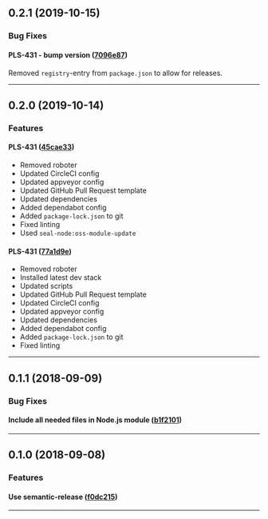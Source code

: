 ## 0.2.1 (2019-10-15)

### Bug Fixes


#### PLS-431 - bump version ([7096e87](https://github.com/sealsystems/node-state-machine/commit/7096e87))

Removed `registry`-entry from `package.json` to allow for releases.


---

## 0.2.0 (2019-10-14)

### Features


#### PLS-431 ([45cae33](https://github.com/sealsystems/node-state-machine/commit/45cae33))

- Removed roboter
 - Updated CircleCI config
 - Updated appveyor config
 - Updated GitHub Pull Request template
 - Updated dependencies
 - Added dependabot config
 - Added `package-lock.json` to git
 - Fixed linting
 - Used `seal-node:oss-module-update`
#### PLS-431 ([77a1d9e](https://github.com/sealsystems/node-state-machine/commit/77a1d9e))

- Removed roboter
 - Installed latest dev stack
 - Updated scripts
 - Updated GitHub Pull Request template
 - Updated CircleCI config
 - Updated appveyor config
 - Updated dependencies
 - Added dependabot config
 - Added `package-lock.json` to git
 - Fixed linting


---

## 0.1.1 (2018-09-09)

### Bug Fixes


#### Include all needed files in Node.js module ([b1f2101](https://github.com/sealsystems/node-state-machine/commit/b1f2101))



---

## 0.1.0 (2018-09-08)

### Features


#### Use semantic-release ([f0dc215](https://github.com/sealsystems/node-state-machine/commit/f0dc215))



---
